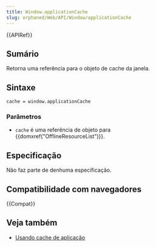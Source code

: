 ```yaml
---
title: Window.applicationCache
slug: orphaned/Web/API/Window/applicationCache
---
```


{{APIRef}}

## Sumário

Retorna uma referência para o objeto de cache da janela.

## Sintaxe

```
cache = window.applicationCache
```

### Parâmetros

- `cache` é uma referência de objeto para {{domxref("OfflineResourceList")}}.

## Especificação

Não faz parte de denhuma especificação.

## Compatibilidade com navegadores

{{Compat}}

## Veja também

- [Usando cache de aplicação](/pt-BR/docs/Web/HTML/Using_the_application_cache)
